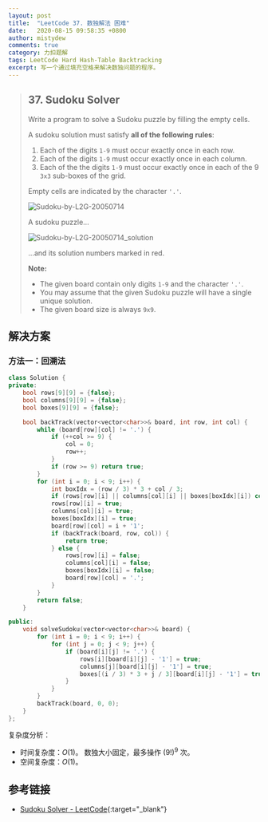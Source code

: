 ```yaml
---
layout: post
title:  "LeetCode 37. 数独解法 困难"
date:   2020-08-15 09:58:35 +0800
author: mistydew
comments: true
category: 力扣题解
tags: LeetCode Hard Hash-Table Backtracking
excerpt: 写一个通过填充空格来解决数独问题的程序。
---
```

> ## 37. Sudoku Solver
> 
> Write a program to solve a Sudoku puzzle by filling the empty cells.
> 
> A sudoku solution must satisfy **all of the following rules**:
> 
> 1. Each of the digits `1-9` must occur exactly once in each row.
> 2. Each of the digits `1-9` must occur exactly once in each column.
> 3. Each of the the digits `1-9` must occur exactly once in each of the 9 `3x3`
> sub-boxes of the grid.
> 
> Empty cells are indicated by the character `'.'`.
> 
> ![Sudoku-by-L2G-20050714](https://upload.wikimedia.org/wikipedia/commons/thumb/f/ff/Sudoku-by-L2G-20050714.svg/250px-Sudoku-by-L2G-20050714.svg.png)
> 
> A sudoku puzzle...
> 
> ![Sudoku-by-L2G-20050714_solution](https://upload.wikimedia.org/wikipedia/commons/thumb/3/31/Sudoku-by-L2G-20050714_solution.svg/250px-Sudoku-by-L2G-20050714_solution.svg.png)
> 
> ...and its solution numbers marked in red.
> 
> **Note:**
> 
> * The given board contain only digits `1-9` and the character `'.'`.
> * You may assume that the given Sudoku puzzle will have a single unique
> solution.
> * The given board size is always `9x9`.

## 解决方案

### 方法一：回溯法

```cpp
class Solution {
private:
    bool rows[9][9] = {false};
    bool columns[9][9] = {false};
    bool boxes[9][9] = {false};

    bool backTrack(vector<vector<char>>& board, int row, int col) {
        while (board[row][col] != '.') {
            if (++col >= 9) {
                col = 0;
                row++;
            }
            if (row >= 9) return true;
        }
        for (int i = 0; i < 9; i++) {
            int boxIdx = (row / 3) * 3 + col / 3;
            if (rows[row][i] || columns[col][i] || boxes[boxIdx][i]) continue;
            rows[row][i] = true;
            columns[col][i] = true;
            boxes[boxIdx][i] = true;
            board[row][col] = i + '1';
            if (backTrack(board, row, col)) {
                return true;
            } else {
                rows[row][i] = false;
                columns[col][i] = false;
                boxes[boxIdx][i] = false;
                board[row][col] = '.';
            }
        }
        return false;
    }

public:
    void solveSudoku(vector<vector<char>>& board) {
        for (int i = 0; i < 9; i++) {
            for (int j = 0; j < 9; j++) {
                if (board[i][j] != '.') {
                    rows[i][board[i][j] - '1'] = true;
                    columns[j][board[i][j] - '1'] = true;
                    boxes[(i / 3) * 3 + j / 3][board[i][j] - '1'] = true;
                }
            }
        }
        backTrack(board, 0, 0);
    }
};
```

复杂度分析：
* 时间复杂度：*O*(1)。
  数独大小固定，最多操作 (9!)<sup>9</sup> 次。
* 空间复杂度：*O*(1)。

## 参考链接

* [Sudoku Solver - LeetCode](https://leetcode.com/problems/sudoku-solver/){:target="_blank"}
